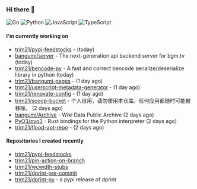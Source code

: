 ### Hi there 👋

![Go](https://img.shields.io/badge/go-%2300ADD8.svg?style=for-the-badge&logo=go&logoColor=white)
![Python](https://img.shields.io/badge/python-3670A0?style=for-the-badge&logo=python&logoColor=ffdd54)
![JavaScript](https://img.shields.io/badge/javascript-%23323330.svg?style=for-the-badge&logo=javascript&logoColor=%23F7DF1E)
![TypeScript](https://img.shields.io/badge/typescript-%23007ACC.svg?style=for-the-badge&logo=typescript&logoColor=white)

#### I'm currently working on

- [trim21/pypi-feedstocks](https://github.com/trim21/pypi-feedstocks) -  (today)
- [bangumi/server](https://github.com/bangumi/server) - The next-generation api backend server for bgm.tv (today)
- [trim21/bencode-py](https://github.com/trim21/bencode-py) - A fast and correct bencode serialize/deserialize library in python (today)
- [trim21/bangumi-pages](https://github.com/trim21/bangumi-pages) -  (1 day ago)
- [trim21/userscript-metadata-generator](https://github.com/trim21/userscript-metadata-generator) -  (1 day ago)
- [trim21/renovate-config](https://github.com/trim21/renovate-config) -  (1 day ago)
- [trim21/scoop-bucket](https://github.com/trim21/scoop-bucket) - 个人自用，请勿使用本仓库。任何应用都随时可能被移除。 (2 days ago)
- [bangumi/Archive](https://github.com/bangumi/Archive) - Wiki Data Public Archive (2 days ago)
- [PyO3/pyo3](https://github.com/PyO3/pyo3) - Rust bindings for the Python interpreter (2 days ago)
- [trim21/flood-apt-repo](https://github.com/trim21/flood-apt-repo) -  (2 days ago)

#### Repositories I created recently

- [trim21/pypi-feedstocks](https://github.com/trim21/pypi-feedstocks)
- [trim21/pin-action-on-branch](https://github.com/trim21/pin-action-on-branch)
- [trim21/wcwidth-stubs](https://github.com/trim21/wcwidth-stubs)
- [trim21/dprint-pre-commit](https://github.com/trim21/dprint-pre-commit)
- [trim21/dprint-py](https://github.com/trim21/dprint-py) - a pypi release of dprint
